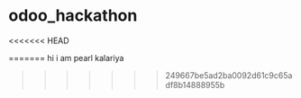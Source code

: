 # odoo_hackathon

<<<<<<< HEAD

=======
hi i am pearl kalariya
>>>>>>> 249667be5ad2ba0092d61c9c65adf8b14888955b

